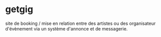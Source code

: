 # getgig
site de booking / mise en relation entre des artistes ou des organisateur d'évènement via un système d'annonce et de messagerie.
